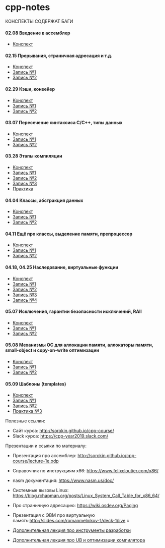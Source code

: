 # cpp-notes

КОНСПЕКТЫ СОДЕРЖАТ БАГИ

#### 02.08 Введение в ассемблер
- [Конспект](02.08%20asm%20intro.md)
#### 02.15  Прерывания, страничная адресация и т.д.
- [Конспект](02.15%20OS%20and%20CPU.md)
- [Запись №1](https://www.youtube.com/watch?v=bTgtesThdSg)
- [Запись №2](https://www.youtube.com/watch?v=XY8xN1Ug1_k)

#### 02.29  Кэши, конвейер
- [Конспект](02.29%20Cache%20and%20Pipeline.md)
- [Запись №1](https://www.youtube.com/watch?v=6vlNFxpSENs)
- [Запись №2](https://www.youtube.com/watch?v=DddjrdCrCF8)

#### 03.07  Пересечение синтаксиса C/C++, типы данных
- [Конспект](03.07%20Syntax%20and%20types.md)
- [Запись №1](https://www.youtube.com/watch?v=rGfQ5vWUS14)
- [Запись №2](https://www.youtube.com/watch?v=kf2zVHBEfy8)

#### 03.28  Этапы компиляции
- [Конспект](03.28%20Compilation.md)
- [Запись №1](https://www.youtube.com/watch?v=Fm-EmbQVrLE)
- [Запись №2](https://www.youtube.com/watch?v=w0G66pR3JuY)
- [Запись №3](https://www.youtube.com/watch?v=gsFYkmckcZs)
- [Практика](https://www.youtube.com/watch?v=jZAWVxcHLKA)
#### 04.04  Классы, абстракция данных
- [Конспект](04.04%20Classes.md)
- [Запись №1](https://www.youtube.com/watch?v=4LkTiNYQYBU)
- [Запись №2](https://www.youtube.com/watch?v=kjJ-1-VsNRo)

#### 04.11  Ещё про классы, выделение памяти, препроцессор
- [Конспект](04.11%20Classes,%20memory%20and%20preprocessor.md)
- [Запись №1](https://www.youtube.com/watch?v=nI6NEPYPRXU)
- [Запись №2](https://www.youtube.com/watch?v=8JAp3tG6IrA)

#### 04.18, 04.25  Наследование, виртуальные функции
- [Конспект](04.18%20Inheritance,%20virtual%20methods.md)
- [Запись №1](https://www.youtube.com/watch?v=IcAaaX888xc)
- [Запись №2](https://www.youtube.com/watch?v=11MKhMYAmnE)
- [Запись №3](https://www.youtube.com/watch?v=oMkF60mU8ig)
- [Запись №4](https://www.youtube.com/watch?v=0-92_jC7YMU)

#### 05.07 Исключения, гарантии безопасности исключений, RAII
- [Конспект](05.07%20Exceptions.md)
- [Запись №1](https://www.youtube.com/watch?v=R0tVZ1px5-Q)
- [Запись №2](https://www.youtube.com/watch?v=8PpW8qS2tEg)

#### 05.08 Механизмы ОС для аллокации памяти, аллокаторы памяти, small-object и copy-on-write оптимизации
- [Конспект](05.08%20Memory%20allocation.md)
- [Запись №1](https://www.youtube.com/watch?v=oDPaXS9tKlw)
- [Запись №2](https://www.youtube.com/watch?v=i8uYAe0E4PU)

#### 05.09 Шаблоны (templates)
- [Конспект](05.09%20Templates.md)
- [Запись №1](https://www.youtube.com/watch?v=AXl4_eZ1eis)
- [Запись №2](https://www.youtube.com/watch?v=DwDbH7pxzRA)
- [Практика №3](https://www.youtube.com/watch?v=CY7vxMSBork)

Полезные ссылки:

- Сайт курса: http://sorokin.github.io/cpp-course/
- Slack курса: https://cpp-year2019.slack.com/

Презентации и ссылки по материалу:

- Презентация про ассемблер: http://sorokin.github.io/cpp-course/lecture-1e.odp
- Справочник по инструкциям x86: https://www.felixcloutier.com/x86/
- nasm документация: https://www.nasm.us/doc/

- Системные вызовы Linux: https://blog.rchapman.org/posts/Linux_System_Call_Table_for_x86_64/
- Про страничную адресацию: https://wiki.osdev.org/Paging
- Презентация с ЭВМ про виртуальную память:http://slides.com/romanmelnikov-1/deck-1/live c

- [Дополнительная лекция про инструменты разработки](https://www.youtube.com/watch?v=Cu6QYb_j_2Y)
- [Дополнительная лекция про UB и оптимизации компилятора](https://www.youtube.com/watch?v=nGsD8guQ_dQ)
